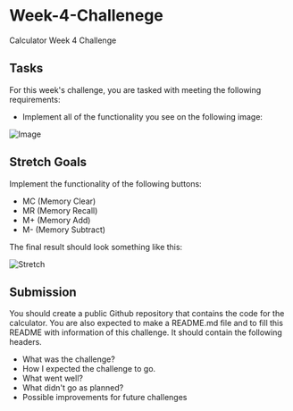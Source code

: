 # Week-4-Challenege
Calculator
 Week 4 Challenge

## Tasks

For this week's challenge, you are tasked with meeting the following requirements: 

- Implement all of the functionality you see on the following image:

![Image](https://i.imgur.com/LP1yOUH.png)

## Stretch Goals

Implement the functionality of the following buttons: 
- MC (Memory Clear)
- MR (Memory Recall)
- M+ (Memory Add)
- M- (Memory Subtract)

The final result should look something like this:

![Stretch](https://i.imgur.com/fwaqB4J.png)



## Submission

You should create a public Github repository that contains the code for the calculator.
You are also expected to make a README.md file and to fill this README with information of this challenge. It should contain the following headers.

- What was the challenge?
- How I expected the challenge to go.
- What went well?
- What didn't go as planned?
- Possible improvements for future challenges
